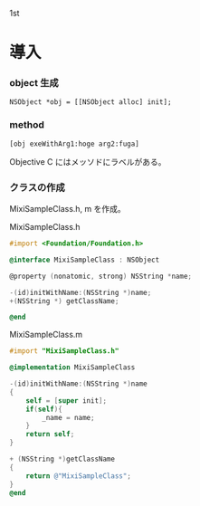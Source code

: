 1st
# 導入

### object 生成
`NSObject *obj = [[NSObject alloc] init];`
### method
`[obj exeWithArg1:hoge arg2:fuga]`

Objective C にはメッソドにラベルがある。
### クラスの作成
MixiSampleClass.h, m を作成。

MixiSampleClass.h
```objective-c
#import <Foundation/Foundation.h>

@interface MixiSampleClass : NSObject

@property (nonatomic, strong) NSString *name;

-(id)initWithName:(NSString *)name;
+(NSString *) getClassName;

@end
```

MixiSampleClass.m
```objective-c
#import "MixiSampleClass.h"

@implementation MixiSampleClass

-(id)initWithName:(NSString *)name
{
    self = [super init];
    if(self){
        _name = name;
    }
    return self;
}

+ (NSString *)getClassName
{
    return @"MixiSampleClass";
}
@end
```